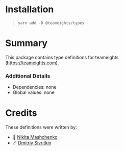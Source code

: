 # Installation

> `yarn add -D @teameights/types`

# Summary

This package contains type definitions for teameights (https://teameights.com).

### Additional Details

- Dependencies: none
- Global values: none

# Credits

These definitions were written by: 
- 🥏 [Nikita Mashchenko](https://github.com/nmashchenko)
- ☄️ [Dmitriy Sivritkin](https://github.com/velenyx)
